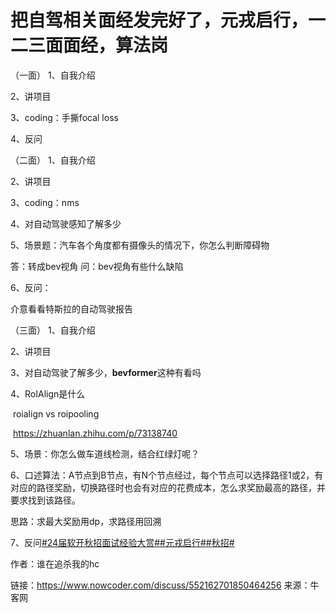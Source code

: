 # 把自驾相关面经发完好了，元戎启行，一二三面面经，算法岗


（一面）
1、自我介绍

2、讲项目

3、coding：手撕focal loss

4、反问

（二面）
1、自我介绍

2、讲项目

3、coding：nms

4、对自动驾驶感知了解多少

5、场景题：汽车各个角度都有摄像头的情况下，你怎么判断障碍物

答：转成bev视角
问：bev视角有些什么缺陷

6、反问：

介意看看特斯拉的自动驾驶报告

（三面）
1、自我介绍

2、讲项目

3、对自动驾驶了解多少，**bevformer**这种有看吗

4、RoIAlign是什么

​	roialign vs roipooling

​	https://zhuanlan.zhihu.com/p/73138740

5、场景：你怎么做车道线检测，结合红绿灯呢？

6、口述算法：A节点到B节点，有N个节点经过，每个节点可以选择路径1或2，有对应的路径奖励，切换路径时也会有对应的花费成本，怎么求奖励最高的路径，并要求找到该路径。

思路：求最大奖励用dp，求路径用回溯

7、反问[#24届软开秋招面试经验大赏#]()[#元戎启行#]()[#秋招#]()

作者：谁在追杀我的hc

链接：https://www.nowcoder.com/discuss/552162701850464256
	来源：牛客网